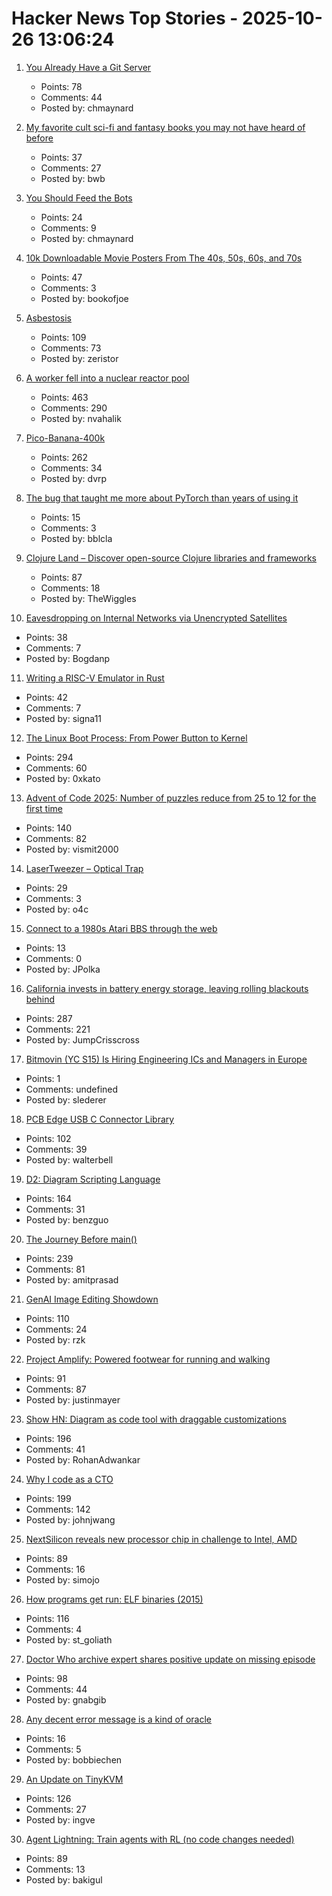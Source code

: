 # Hacker News Top Stories - 2025-10-26 13:06:24

1. [You Already Have a Git Server](https://maurycyz.com/misc/easy_git/)
   - Points: 78
   - Comments: 44
   - Posted by: chmaynard

2. [My favorite cult sci-fi and fantasy books you may not have heard of before](https://shepherd.com/best-books/cult-sci-fi-and-fantasy-you-may-not-have-heard-of)
   - Points: 37
   - Comments: 27
   - Posted by: bwb

3. [You Should Feed the Bots](https://maurycyz.com/misc/the_cost_of_trash/)
   - Points: 24
   - Comments: 9
   - Posted by: chmaynard

4. [10k Downloadable Movie Posters From The 40s, 50s, 60s, and 70s](https://hrc.contentdm.oclc.org/digital/collection/p15878coll84/search)
   - Points: 47
   - Comments: 3
   - Posted by: bookofjoe

5. [Asbestosis](https://diamondgeezer.blogspot.com/2025/10/asbestosis.html)
   - Points: 109
   - Comments: 73
   - Posted by: zeristor

6. [A worker fell into a nuclear reactor pool](https://www.nrc.gov/reading-rm/doc-collections/event-status/event/2025/20251022en?brid=vscAjql9kZL1FfGE7TYHVw#en57996:~:text=TRANSPORT%20OF%20CONTAMINATED%20PERSON%20OFFSITE)
   - Points: 463
   - Comments: 290
   - Posted by: nvahalik

7. [Pico-Banana-400k](https://github.com/apple/pico-banana-400k)
   - Points: 262
   - Comments: 34
   - Posted by: dvrp

8. [The bug that taught me more about PyTorch than years of using it](https://elanapearl.github.io/blog/2025/the-bug-that-taught-me-pytorch/)
   - Points: 15
   - Comments: 3
   - Posted by: bblcla

9. [Clojure Land – Discover open-source Clojure libraries and frameworks](https://clojure.land/)
   - Points: 87
   - Comments: 18
   - Posted by: TheWiggles

10. [Eavesdropping on Internal Networks via Unencrypted Satellites](https://satcom.sysnet.ucsd.edu/)
   - Points: 38
   - Comments: 7
   - Posted by: Bogdanp

11. [Writing a RISC-V Emulator in Rust](https://book.rvemu.app/)
   - Points: 42
   - Comments: 7
   - Posted by: signa11

12. [The Linux Boot Process: From Power Button to Kernel](https://www.0xkato.xyz/linux-boot/)
   - Points: 294
   - Comments: 60
   - Posted by: 0xkato

13. [Advent of Code 2025: Number of puzzles reduce from 25 to 12 for the first time](https://adventofcode.com/2025/about#faq_num_days)
   - Points: 140
   - Comments: 82
   - Posted by: vismit2000

14. [LaserTweezer – Optical Trap](https://www.gaudi.ch/GaudiLabs/?page_id=578)
   - Points: 29
   - Comments: 3
   - Posted by: o4c

15. [Connect to a 1980s Atari BBS through the web](https://www.southernamis.com/ataribbsconnect)
   - Points: 13
   - Comments: 0
   - Posted by: JPolka

16. [California invests in battery energy storage, leaving rolling blackouts behind](https://www.latimes.com/environment/story/2025-10-17/california-made-it-through-another-summer-without-a-flex-alert)
   - Points: 287
   - Comments: 221
   - Posted by: JumpCrisscross

17. [Bitmovin (YC S15) Is Hiring Engineering ICs and Managers in Europe](https://bitmovin.com/careers)
   - Points: 1
   - Comments: undefined
   - Posted by: slederer

18. [PCB Edge USB C Connector Library](https://github.com/AnasMalas/pcb-edge-usb-c)
   - Points: 102
   - Comments: 39
   - Posted by: walterbell

19. [D2: Diagram Scripting Language](https://d2lang.com/tour/intro/)
   - Points: 164
   - Comments: 31
   - Posted by: benzguo

20. [The Journey Before main()](https://amit.prasad.me/blog/before-main)
   - Points: 239
   - Comments: 81
   - Posted by: amitprasad

21. [GenAI Image Editing Showdown](https://genai-showdown.specr.net/)
   - Points: 110
   - Comments: 24
   - Posted by: rzk

22. [Project Amplify: Powered footwear for running and walking](https://about.nike.com/en/newsroom/releases/nike-project-amplify-official-images)
   - Points: 91
   - Comments: 87
   - Posted by: justinmayer

23. [Show HN: Diagram as code tool with draggable customizations](https://github.com/RohanAdwankar/oxdraw)
   - Points: 196
   - Comments: 41
   - Posted by: RohanAdwankar

24. [Why I code as a CTO](https://www.assembled.com/blog/why-i-code-as-a-cto)
   - Points: 199
   - Comments: 142
   - Posted by: johnjwang

25. [NextSilicon reveals new processor chip in challenge to Intel, AMD](https://www.reuters.com/business/nextsilicon-reveals-new-processor-chip-challenge-intel-amd-2025-10-22/)
   - Points: 89
   - Comments: 16
   - Posted by: simojo

26. [How programs get run: ELF binaries (2015)](https://lwn.net/Articles/631631/)
   - Points: 116
   - Comments: 4
   - Posted by: st_goliath

27. [Doctor Who archive expert shares positive update on missing episode](https://www.radiotimes.com/tv/sci-fi/doctor-who-missing-episodes-update-teases-announcement-newsupdate/)
   - Points: 98
   - Comments: 44
   - Posted by: gnabgib

28. [Any decent error message is a kind of oracle](https://digitalseams.com/blog/any-decent-error-message-is-a-kind-of-oracle)
   - Points: 16
   - Comments: 5
   - Posted by: bobbiechen

29. [An Update on TinyKVM](https://fwsgonzo.medium.com/an-update-on-tinykvm-7a38518e57e9)
   - Points: 126
   - Comments: 27
   - Posted by: ingve

30. [Agent Lightning: Train agents with RL (no code changes needed)](https://github.com/microsoft/agent-lightning)
   - Points: 89
   - Comments: 13
   - Posted by: bakigul

